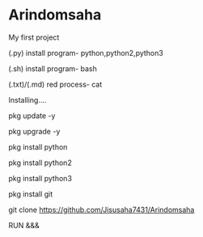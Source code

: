 # Arindomsaha
My first project 



(.py) install program- python,python2,python3




(.sh) install program- bash





(.txt)/(.md) red process- cat




Installing....




pkg update -y


pkg upgrade -y


pkg install python 


pkg install python2


pkg install python3

pkg install git 

git clone https://github.com/Jisusaha7431/Arindomsaha


RUN &&&







